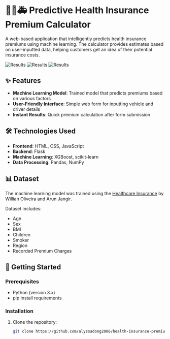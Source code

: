 # 👩‍⚕️🚑 Predictive Health Insurance Premium Calculator

A web-based application that intelligently predicts health insurance premiums using machine learning. The calculator provides estimates based on user-inputted data, helping customers get an idea of their potential insurance costs.

![Results](health-insurance-prediction\results\charges_distribution.png) 
![Results](health-insurance-prediction\results\correlation_matrix.png)
![Results](health-insurance-prediction\results\feature_relationships.png)

## ✨ Features
- **Machine Learning Model**: Trained model that predicts premiums based on various factors
- **User-Friendly Interface**: Simple web form for inputting vehicle and driver details
- **Instant Results**: Quick premium calculation after form submission

## 🛠️ Technologies Used
- **Frontend**: HTML, CSS, JavaScript
- **Backend**: Flask
- **Machine Learning**: XGBoost, scikit-learn
- **Data Processing**: Pandas, NumPy

## 📊 Dataset
The machine learning model was trained using the [Healthcare Insurance](https://www.kaggle.com/datasets/willianoliveiragibin/healthcare-insurance) by Willian Oliveira and Arun Jangir.

Dataset includes:
- Age
- Sex
- BMI
- Children
- Smoker
- Region
- Recorded Premium Charges

## 🚀 Getting Started

### Prerequisites
- Python (version 3.x)
- pip install requirements

### Installation
1. Clone the repository:
   ```bash
   git clone https://github.com/alyssadong2006/health-insurance-premium-calculator.git